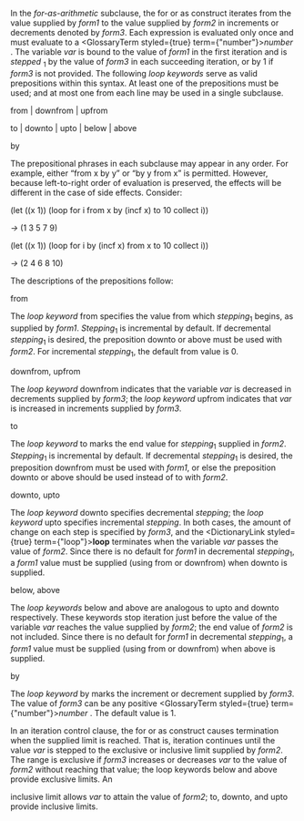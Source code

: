  



In the *for-as-arithmetic* subclause, the for or as construct iterates from the value supplied by *form1* to the value supplied by *form2* in increments or decrements denoted by *form3*. Each expression is evaluated only once and must evaluate to a <GlossaryTerm styled={true} term={"number"}><i>number</i></GlossaryTerm> . The variable *var* is bound to the value of *form1* in the first iteration and is *stepped* <sub>1</sub> by the value of *form3* in each succeeding iteration, or by 1 if *form3* is not provided. The following *loop keywords* serve as valid prepositions within this syntax. At least one of the prepositions must be used; and at most one from each line may be used in a single subclause. 



from | downfrom | upfrom 



to | downto | upto | below | above 



by 



The prepositional phrases in each subclause may appear in any order. For example, either “from x by y” or “by y from x” is permitted. However, because left-to-right order of evaluation is preserved, the effects will be different in the case of side effects. Consider: 



(let ((x 1)) (loop for i from x by (incf x) to 10 collect i)) 



*→* (1 3 5 7 9) 



(let ((x 1)) (loop for i by (incf x) from x to 10 collect i)) 



*→* (2 4 6 8 10) 



The descriptions of the prepositions follow: 



from 



The *loop keyword* from specifies the value from which *stepping*<sub>1</sub> begins, as supplied by *form1*. *Stepping*<sub>1</sub> is incremental by default. If decremental *stepping*<sub>1</sub> is desired, the preposition downto or above must be used with *form2*. For incremental *stepping*<sub>1</sub>, the default from value is 0. 







 



 



downfrom, upfrom 



The *loop keyword* downfrom indicates that the variable *var* is decreased in decrements supplied by *form3*; the *loop keyword* upfrom indicates that *var* is increased in increments supplied by *form3*. 



to 



The *loop keyword* to marks the end value for *stepping*<sub>1</sub> supplied in *form2*. *Stepping*<sub>1</sub> is incremental by default. If decremental *stepping*<sub>1</sub> is desired, the preposition downfrom must be used with *form1*, or else the preposition downto or above should be used instead of to with *form2*. 



downto, upto 



The *loop keyword* downto specifies decremental *stepping*; the *loop keyword* upto specifies incremental *stepping*. In both cases, the amount of change on each step is specified by *form3*, and the <DictionaryLink styled={true} term={"loop"}><b>loop</b></DictionaryLink> terminates when the variable *var* passes the value of *form2*. Since there is no default for *form1* in decremental *stepping*<sub>1</sub>, a *form1* value must be supplied (using from or downfrom) when downto is supplied. 



below, above 



The *loop keywords* below and above are analogous to upto and downto respectively. These keywords stop iteration just before the value of the variable *var* reaches the value supplied by *form2*; the end value of *form2* is not included. Since there is no default for *form1* in decremental *stepping*<sub>1</sub>, a *form1* value must be supplied (using from or downfrom) when above is supplied. 



by 



The *loop keyword* by marks the increment or decrement supplied by *form3*. The value of *form3* can be any positive <GlossaryTerm styled={true} term={"number"}><i>number</i></GlossaryTerm> . The default value is 1. 



In an iteration control clause, the for or as construct causes termination when the supplied limit is reached. That is, iteration continues until the value *var* is stepped to the exclusive or inclusive limit supplied by *form2*. The range is exclusive if *form3* increases or decreases *var* to the value of *form2* without reaching that value; the loop keywords below and above provide exclusive limits. An 



inclusive limit allows *var* to attain the value of *form2*; to, downto, and upto provide inclusive limits. 